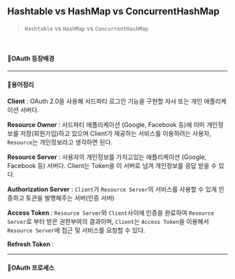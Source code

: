 ## Hashtable vs HashMap vs ConcurrentHashMap

> `Hashtable` vs `HashMap` vs `ConcurrentHashMap` </br>

</br>

#### 🔘OAuth 등장배경



---
#### 🔘용어정리

**Client** : OAuth 2.0을 사용해 서드파티 로그인 기능을 구현할 자사 또는 개인 애플리케이션 서버다.

**Resource Owner** : 서드파티 애플리케이션 (Google, Facebook 등)에 이미 개인정보를 저장(회원가입)하고 있으며 Client가 제공하는 서비스를 이용하려는 사용자, `Resource`는 개인정보라고 생각하면 된다.

**Resource Server** : 사용자의 개인정보를 가지고있는 애플리케이션 (Google, Facebook 등) 서버다. Client는 Token을 이 서버로 넘겨 개인정보를 응답 받을 수 있다.

**Authorization Server** : `Client`가 `Resource Server`의 서비스를 사용할 수 있게 인증하고 토큰을 발행해주는 서버(인증 서버)

**Access Token** : `Resource Server`와 `Client`사이에 인증을 완료하여 `Resource Server`로 부터 받은 권한부여의 결과이며, `Client`는 `Access Token`을 이용해서 `Resource Server`에 접근 및 서비스를 요청할 수 있다.

**Refresh Token** : 

---
#### 🔘OAuth 프로세스


